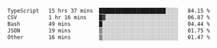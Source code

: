 <!--START_SECTION:waka-->

```txt
TypeScript   15 hrs 37 mins  █████████████████████░░░░   84.15 %
CSV          1 hr 16 mins    █▓░░░░░░░░░░░░░░░░░░░░░░░   06.87 %
Bash         49 mins         █░░░░░░░░░░░░░░░░░░░░░░░░   04.44 %
JSON         19 mins         ▒░░░░░░░░░░░░░░░░░░░░░░░░   01.75 %
Other        16 mins         ▒░░░░░░░░░░░░░░░░░░░░░░░░   01.47 %
```

<!--END_SECTION:waka-->